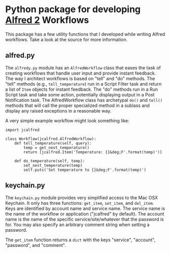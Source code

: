 Python package for developing [Alfred 2][alfred] Workflows
==========================================================

This package has a few utility functions that I developed while writing Alfred
workflows. Take a look at the source for more information.

alfred.py
---------

The `alfredy.py` module has an `AlfredWorkflow` class that eases the task of
creating workflows that handle user input and provide instant feedback. The way
I architect workflows is based on "tell" and "do" methods. The "tell" methods
(e.g., `tell_temperature`) run in a Script Filter task and return a list of
`Item` objects for instant feedback. The "do" methods run in a Run Script task
and take some action, potentially displaying output in a Post Notification
task. The AlfredWorkflow class has archetypal `do()` and `tell()` methods that
will call the proper specialized method in a sublass and display any raised
exceptions in a reasonable way.

A very simple example workflow might look something like:

    import jcalfred

    class Workflow(jcalfred.AlfredWorkflow):
        def tell_temperature(self, query):
            temp = get_nest_temperature()
            return [jcalfred.Item('Temperature: {}&deg;F'.format(temp)')]

        def do_temperature(self, temp):
            set_nest_temperature(temp)
            self.puts('Set temperature to {}&deg;F'.format(temp)')

keychain.py
-----------

The `keychain.py` module provides very simplified access to the Mac OSX
Keychain. It only has three functions: `get_item`, `set_item`, and `del_item`.
Keys are identified by account name and service name. The service name is the
name of the workflow or application ("jcalfred" by default). The account name
is the name of the specific service/site/whatever that the password is for. You
may also specify an arbitrary comment string when setting a password.

The `get_item` function returns a `dict` with the keys "service", "account",
"password", and "comment".

[alfred]: http://www.alfredapp.com
